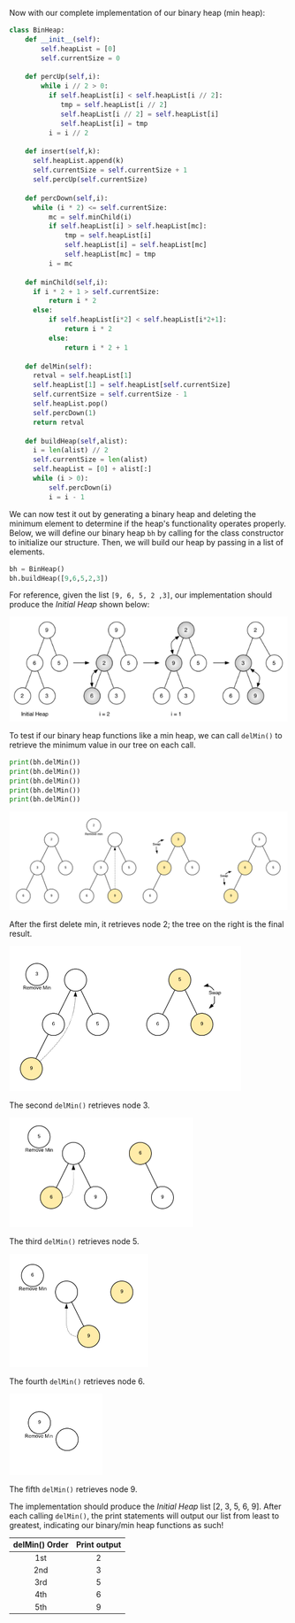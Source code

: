 <!--title={Binary Heap: Testing our Implementation}-->

<!--badges={Algorithms:5,Python:5}-->

<!--concepts={Binary Search Tree Heap}-->

Now with our complete implementation of our binary heap (min heap):

```python
class BinHeap:
    def __init__(self):
        self.heapList = [0]
        self.currentSize = 0

    def percUp(self,i):
        while i // 2 > 0:
          if self.heapList[i] < self.heapList[i // 2]:
             tmp = self.heapList[i // 2]
             self.heapList[i // 2] = self.heapList[i]
             self.heapList[i] = tmp
          i = i // 2

    def insert(self,k):
      self.heapList.append(k)
      self.currentSize = self.currentSize + 1
      self.percUp(self.currentSize)

    def percDown(self,i):
      while (i * 2) <= self.currentSize:
          mc = self.minChild(i)
          if self.heapList[i] > self.heapList[mc]:
              tmp = self.heapList[i]
              self.heapList[i] = self.heapList[mc]
              self.heapList[mc] = tmp
          i = mc

    def minChild(self,i):
      if i * 2 + 1 > self.currentSize:
          return i * 2
      else:
          if self.heapList[i*2] < self.heapList[i*2+1]:
              return i * 2
          else:
              return i * 2 + 1

    def delMin(self):
      retval = self.heapList[1]
      self.heapList[1] = self.heapList[self.currentSize]
      self.currentSize = self.currentSize - 1
      self.heapList.pop()
      self.percDown(1)
      return retval

    def buildHeap(self,alist):
      i = len(alist) // 2
      self.currentSize = len(alist)
      self.heapList = [0] + alist[:]
      while (i > 0):
          self.percDown(i)
          i = i - 1
```

We can now test it out by generating a binary heap and deleting the minimum element to determine if the heap's functionality operates properly. Below, we will define our binary heap `bh` by calling for the class constructor to initialize our structure. Then, we will build our heap by passing in a list of elements.

```python
bh = BinHeap()
bh.buildHeap([9,6,5,2,3])
```

For reference, given the list `[9, 6, 5, 2 ,3]`, our implementation should produce the *Initial Heap* shown below:

<img src="images/buildheap.png">

To test if our binary heap functions like a min heap, we can call `delMin()` to retrieve the minimum value in our tree on each call.

```python
print(bh.delMin())
print(bh.delMin())
print(bh.delMin())
print(bh.delMin())
print(bh.delMin())
```

<img src="images/SgrYZlc.png">

After the first delete min, it retrieves node 2; the tree on the right is the final result.

<img src="images/BpKsCA3.png" alt="img" style="zoom: 50%;" />

The second `delMin()` retrieves node 3.

<img src="images/wxj037k.png" alt="img" style="zoom:50%;" />

The third `delMin()` retrieves node 5.

<img src="images/fifMvXE.png" alt="img" style="zoom:50%;" />

The fourth `delMin()` retrieves node 6.

<img src="images/ehc3LXK.png" alt="img" style="zoom:50%;" />

The fifth `delMin()` retrieves node 9. 

The implementation should produce the *Initial Heap* list [2, 3, 5, 6, 9]. After each calling `delMin()`, the print statements will output our list from least to greatest, indicating our binary/min heap functions as such!

| delMin() Order | Print output |
| :------------: | :----------: |
|      1st       |      2       |
|      2nd       |      3       |
|      3rd       |      5       |
|      4th       |      6       |
|      5th       |      9       |

